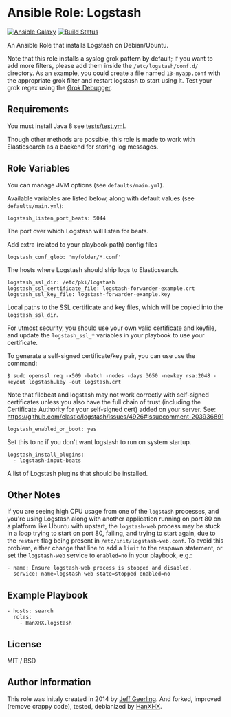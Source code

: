 Ansible Role: Logstash
======================

[![Ansible Galaxy](http://img.shields.io/badge/ansible--galaxy-HanXHX.logstash-blue.svg)](https://galaxy.ansible.com/HanXHX/logstash) [![Build Status](https://travis-ci.org/HanXHX/ansible-role-logstash.svg?branch=master)](https://travis-ci.org/HanXHX/ansible-role-logstash)

An Ansible Role that installs Logstash on Debian/Ubuntu.

Note that this role installs a syslog grok pattern by default; if you want to add more filters, please add them inside the `/etc/logstash/conf.d/` directory. As an example, you could create a file named `13-myapp.conf` with the appropriate grok filter and restart logstash to start using it. Test your grok regex using the [Grok Debugger](http://grokdebug.herokuapp.com/).

Requirements
------------

You must install Java 8 see [tests/test.yml](tests/test.yml).

Though other methods are possible, this role is made to work with Elasticsearch as a backend for storing log messages.

## Role Variables

You can manage JVM options (see `defaults/main.yml`).

Available variables are listed below, along with default values (see `defaults/main.yml`):

    logstash_listen_port_beats: 5044

The port over which Logstash will listen for beats.

Add extra (related to your playbook path) config files

    logstash_conf_glob: 'myfolder/*.conf'

The hosts where Logstash should ship logs to Elasticsearch.

    logstash_ssl_dir: /etc/pki/logstash
    logstash_ssl_certificate_file: logstash-forwarder-example.crt
    logstash_ssl_key_file: logstash-forwarder-example.key

Local paths to the SSL certificate and key files, which will be copied into the `logstash_ssl_dir`.

For utmost security, you should use your own valid certificate and keyfile, and update the `logstash_ssl_*` variables in your playbook to use your certificate.

To generate a self-signed certificate/key pair, you can use use the command:

    $ sudo openssl req -x509 -batch -nodes -days 3650 -newkey rsa:2048 -keyout logstash.key -out logstash.crt

Note that filebeat and logstash may not work correctly with self-signed certificates unless you also have the full chain of trust (including the Certificate Authority for your self-signed cert) added on your server. See: https://github.com/elastic/logstash/issues/4926#issuecomment-203936891

    logstash_enabled_on_boot: yes

Set this to `no` if you don't want logstash to run on system startup.

    logstash_install_plugins:
      - logstash-input-beats

A list of Logstash plugins that should be installed.

Other Notes
-----------

If you are seeing high CPU usage from one of the `logstash` processes, and you're using Logstash along with another application running on port 80 on a platform like Ubuntu with upstart, the `logstash-web` process may be stuck in a loop trying to start on port 80, failing, and trying to start again, due to the `restart` flag being present in `/etc/init/logstash-web.conf`. To avoid this problem, either change that line to add a `limit` to the respawn statement, or set the `logstash-web` service to `enabled=no` in your playbook, e.g.:

    - name: Ensure logstash-web process is stopped and disabled.
      service: name=logstash-web state=stopped enabled=no

Example Playbook
----------------

    - hosts: search
      roles:
        - HanXHX.logstash

License
-------

MIT / BSD

Author Information
------------------

This role was initaly created in 2014 by [Jeff Geerling](https://www.jeffgeerling.com/).
And forked, improved (remove crappy code), tested, debianized by [HanXHX](https://twitter.com/hanxhx_).
